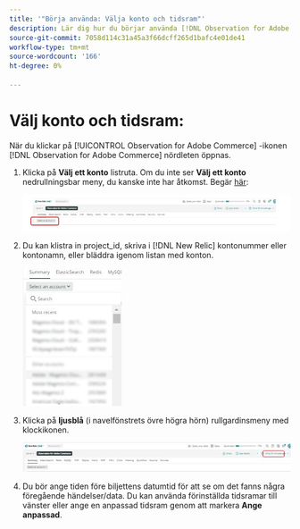 ```yaml
---
title: '"Börja använda: Välja konto och tidsram"'
description: Lär dig hur du börjar använda [!DNL Observation for Adobe Commerce] nördlet genom att välja konto och tidsram.
source-git-commit: 7058d114c31a45a3f66dcff265d1bafc4e01de41
workflow-type: tm+mt
source-wordcount: '166'
ht-degree: 0%

---
```


# Välj konto och tidsram:

När du klickar på [!UICONTROL Observation for Adobe Commerce] -ikonen [!DNL Observation for Adobe Commerce] nördleten öppnas.

1. Klicka på **Välj ett konto** listruta. Om du inte ser **Välj ett konto** nedrullningsbar meny, du kanske inte har åtkomst. Begär [här](https://adobe.sharepoint.com/sites/MG/it/IT%20Services%20Wiki/Requesting%20access%20to%20Magento%20Commerce%20New%20Relic.aspx):

   ![Välj ett konto](../../assets/tools/observation-for-adobe-commerce/start-using-1.jpeg)

1. Du kan klistra in project_id, skriva i [!DNL New Relic] kontonummer eller kontonamn, eller bläddra igenom listan med konton.

   ![Bläddra i listan över konton](../../assets/tools/observation-for-adobe-commerce/start-using-2.jpg)

1. Klicka på **ljusblå** (i navelfönstrets övre högra hörn) rullgardinsmeny med klockikonen.

   ![Klicka på listrutan](../../assets/tools/observation-for-adobe-commerce/start-using-3.jpg)

1. Du bör ange tiden före biljettens datumtid för att se om det fanns några föregående händelser/data. Du kan använda förinställda tidsramar till vänster eller ange en anpassad tidsram genom att markera **Ange anpassad**.
